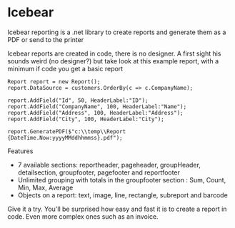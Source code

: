 # Icebear
Icebear reporting is a .net library to create reports and generate them as a PDF or send to the printer

Icebear reports are created in code, there is no designer. A first sight his sounds weird (no designer?) but take look at this example report, with a minimum if code you get a basic report

    Report report = new Report();
    report.DataSource = customers.OrderBy(c => c.CompanyName);

    report.AddField("Id", 50, HeaderLabel:"ID");
    report.AddField("CompanyName", 100, HeaderLabel:"Name");
    report.AddField("Address", 100, HeaderLabel:"Address");
    report.AddField("City", 100, HeaderLabel:"City");

    report.GeneratePDF($"c:\\temp\\Report {DateTime.Now:yyyyMMddhhmmss}.pdf");
    
Features
- 7 available sections: reportheader, pageheader, groupHeader, detailsection, groupfooter, pagefooter and reportfooter
- Unlimited grouping with totals in the groupfooter section : Sum, Count, Min, Max, Average
- Objects on a report: text, image, line, rectangle, subreport and barcode

Give it a try. You'll be surprised how easy and fast it is to create a report in code. Even more complex ones such as an invoice.
